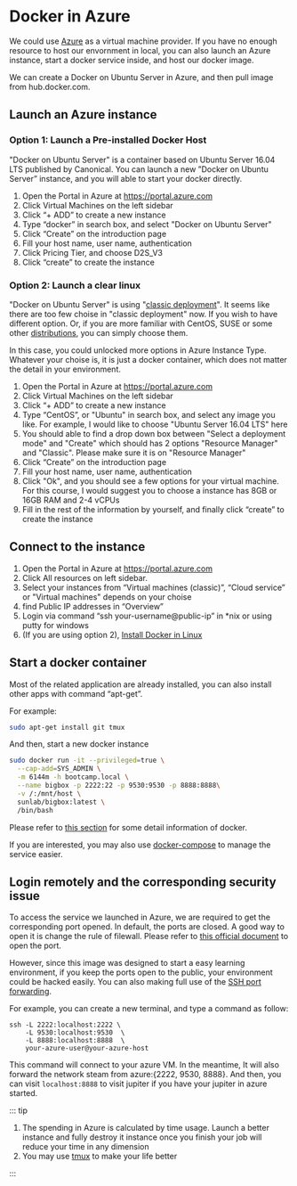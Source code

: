 ---
---
# Docker in Azure

We could use [Azure](https://azure.microsoft.com) as a virtual machine provider. If you have no enough resource to host our envornment in local, you can also launch an Azure instance, start a docker service inside, and host our docker image.

We can create a Docker on Ubuntu Server in Azure, and then pull image from hub.docker.com.

## Launch an Azure instance

### Option 1: Launch a Pre-installed Docker Host

"Docker on Ubuntu Server" is a container based on Ubuntu Server 16.04 LTS published by Canonical. You can launch a new ”Docker on Ubuntu Server” instance, and you will able to start your docker directly.

1. Open the Portal in Azure at <https://portal.azure.com>
2. Click Virtual Machines on the left sidebar
3. Click “+ ADD” to create a new instance
4. Type “docker” in search box, and select "Docker on Ubuntu Server"
5. Click “Create” on the introduction page
6. Fill your host name, user name, authentication
7. Click Pricing Tier, and choose D2S_V3
8. Click “create” to create the instance

### Option 2: Launch a clear linux

"Docker on Ubuntu Server" is using "[classic deployment](https://docs.microsoft.com/en-us/azure/azure-resource-manager/resource-manager-deployment-model)". It seems like there are too few choise in "classic deployment" now. If you wish to have different option.
Or, if you are more familiar with CentOS, SUSE or some other [distributions](https://en.wikipedia.org/wiki/Linux_distribution), you can simply choose them.

In this case, you could unlocked more options in Azure Instance Type. Whatever your choise is, it is just a docker container, which does not matter the detail in your environment.

1. Open the Portal in Azure at <https://portal.azure.com>
2. Click Virtual Machines on the left sidebar
3. Click “+ ADD” to create a new instance
4. Type “CentOS”, or "Ubuntu" in search box, and select any image you like. For example, I would like to choose "Ubuntu Server 16.04 LTS" here
5. You should able to find a drop down box between "Select a deployment mode" and "Create" which should has 2 options "Resource Manager" and "Classic". Please make sure it is on "Resource Manager"
6. Click “Create” on the introduction page
7. Fill your host name, user name, authentication
8. Click "Ok", and you should see a few options for your virtual machine. For this course, I would suggest you to choose a instance has 8GB or 16GB RAM and 2-4 vCPUs
9. Fill in the rest of the information by yourself, and finally click “create” to create the instance

## Connect to the instance

1. Open the Portal in Azure at <https://portal.azure.com>
2. Click All resources on left sidebar.
3. Select your instances from “Virtual machines (classic)”, “Cloud service” or "Virtual machines" depends on your choise
4. find Public IP addresses in “Overview”
5. Login via command “ssh your-username@public-ip” in *nix or using putty for windows
6. (If you are using option 2), [Install Docker in Linux](/env/env-local-docker-linux.html)

## Start a docker container

Most of the related application are already installed, you can also install other apps with command “apt-get”.

For example:

```bash
sudo apt-get install git tmux
```

And then, start a new docker instance

```bash
sudo docker run -it --privileged=true \
  --cap-add=SYS_ADMIN \
  -m 6144m -h bootcamp.local \
  --name bigbox -p 2222:22 -p 9530:9530 -p 8888:8888\
  -v /:/mnt/host \
  sunlab/bigbox:latest \
  /bin/bash
```

Please refer to [this section](/env/env-local-docker.html#_2-pull-and-run-docker-image) for some detail information of docker.

If you are interested, you may also use [docker-compose](/env/env-docker-compose.html#docker-compose) to manage the service easier.


## Login remotely and the corresponding security issue

To access the service we launched in Azure, we are required to get the corresponding port opened. In default, the ports are closed. A good way to open it is change the rule of filewall. Please refer to [this official document](https://docs.microsoft.com/en-us/azure/virtual-machines/windows/nsg-quickstart-portal) to open the port.

However, since this image was designed to start a easy learning environment, if you keep the ports open to the public, your environment could be hacked easily. You can also making full use of the [SSH port forwarding](https://www.ssh.com/ssh/tunneling/example).

For example, you can create a new terminal, and type a command as follow:

```
ssh -L 2222:localhost:2222 \
    -L 9530:localhost:9530  \
    -L 8888:localhost:8888  \
    your-azure-user@your-azure-host
```

This command will connect to your azure VM. In the meantime, It will also forward the network steam from azure:{2222, 9530, 8888}. And then, you can visit `localhost:8888` to visit jupiter if you have your jupiter in azure started.




::: tip

1. The spending in Azure is calculated by time usage. Launch a better instance and fully destroy it instance once you finish your job will reduce your time in any dimension
2. You may use [tmux](https://tmux.github.io/) to make your life better

:::
